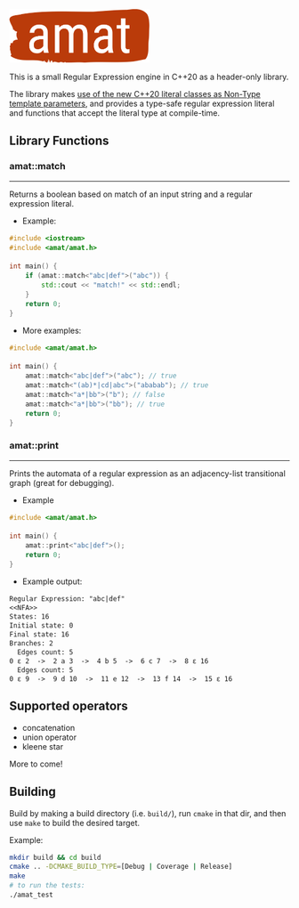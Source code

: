 <img width="50%" src="/logo/amat.png">

This is a small Regular Expression engine in C++20 as a header-only library.

The library makes [use of the new C++20 literal classes as Non-Type template parameters](https://ctrpeach.io/posts/cpp20-class-as-non-type-template-param/), and provides a type-safe regular expression literal and functions that accept the literal type at compile-time.

## Library Functions

### amat::match
---

Returns a boolean based on match of an input string and a regular expression literal.

* Example:
```C++
#include <iostream>
#include <amat/amat.h>

int main() {
    if (amat::match<"abc|def">("abc")) {
        std::cout << "match!" << std::endl;
    }
    return 0;
}
```

* More examples:

```C++
#include <amat/amat.h>

int main() {
    amat::match<"abc|def">("abc"); // true
    amat::match<"(ab)*|cd|abc">("ababab"); // true
    amat::match<"a*|bb">("b"); // false
    amat::match<"a*|bb">("bb"); // true
    return 0;
}
```

### amat::print
---

Prints the automata of a regular expression as an adjacency-list transitional graph (great for debugging).

* Example

```C++
#include <amat/amat.h>

int main() {
    amat::print<"abc|def">();
    return 0;
}
```

* Example output:

```
Regular Expression: "abc|def"
<<NFA>>
States: 16
Initial state: 0
Final state: 16
Branches: 2
  Edges count: 5
0 ε 2  ->  2 a 3  ->  4 b 5  ->  6 c 7  ->  8 ε 16
  Edges count: 5
0 ε 9  ->  9 d 10  ->  11 e 12  ->  13 f 14  ->  15 ε 16
```

## Supported operators

* concatenation
* union operator
* kleene star

More to come!

## Building

Build by making a build directory (i.e. `build/`), run `cmake` in that dir, and then use `make` to build the desired target.

Example:

``` bash
mkdir build && cd build
cmake .. -DCMAKE_BUILD_TYPE=[Debug | Coverage | Release]
make
# to run the tests:
./amat_test
```

